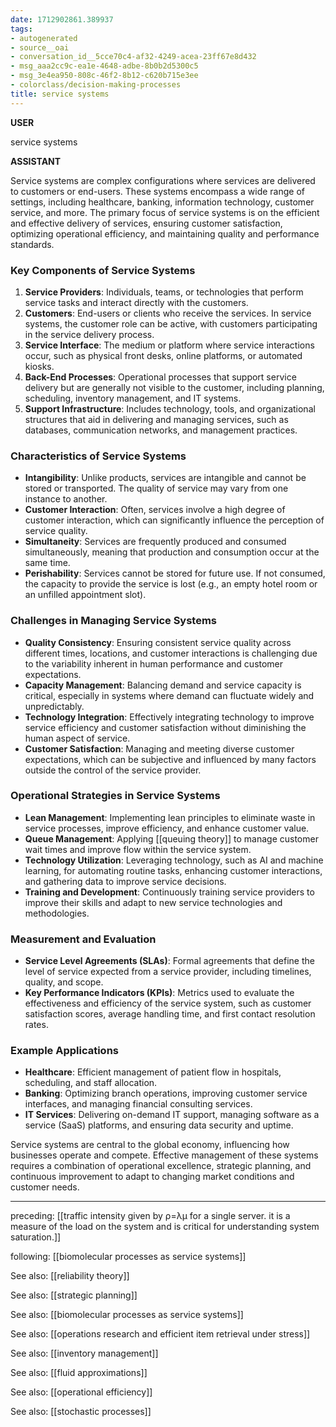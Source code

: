 ```yaml
---
date: 1712902861.389937
tags:
- autogenerated
- source__oai
- conversation_id__5cce70c4-af32-4249-acea-23ff67e8d432
- msg_aaa2cc9c-ea1e-4648-adbe-8b0b2d5300c5
- msg_3e4ea950-808c-46f2-8b12-c620b715e3ee
- colorclass/decision-making-processes
title: service systems
---
```


**USER**

service systems


**ASSISTANT**

Service systems are complex configurations where services are delivered to customers or end-users. These systems encompass a wide range of settings, including healthcare, banking, information technology, customer service, and more. The primary focus of service systems is on the efficient and effective delivery of services, ensuring customer satisfaction, optimizing operational efficiency, and maintaining quality and performance standards.

### Key Components of Service Systems

1. **Service Providers**: Individuals, teams, or technologies that perform service tasks and interact directly with the customers.
2. **Customers**: End-users or clients who receive the services. In service systems, the customer role can be active, with customers participating in the service delivery process.
3. **Service Interface**: The medium or platform where service interactions occur, such as physical front desks, online platforms, or automated kiosks.
4. **Back-End Processes**: Operational processes that support service delivery but are generally not visible to the customer, including planning, scheduling, inventory management, and IT systems.
5. **Support Infrastructure**: Includes technology, tools, and organizational structures that aid in delivering and managing services, such as databases, communication networks, and management practices.

### Characteristics of Service Systems

- **Intangibility**: Unlike products, services are intangible and cannot be stored or transported. The quality of service may vary from one instance to another.
- **Customer Interaction**: Often, services involve a high degree of customer interaction, which can significantly influence the perception of service quality.
- **Simultaneity**: Services are frequently produced and consumed simultaneously, meaning that production and consumption occur at the same time.
- **Perishability**: Services cannot be stored for future use. If not consumed, the capacity to provide the service is lost (e.g., an empty hotel room or an unfilled appointment slot).

### Challenges in Managing Service Systems

- **Quality Consistency**: Ensuring consistent service quality across different times, locations, and customer interactions is challenging due to the variability inherent in human performance and customer expectations.
- **Capacity Management**: Balancing demand and service capacity is critical, especially in systems where demand can fluctuate widely and unpredictably.
- **Technology Integration**: Effectively integrating technology to improve service efficiency and customer satisfaction without diminishing the human aspect of service.
- **Customer Satisfaction**: Managing and meeting diverse customer expectations, which can be subjective and influenced by many factors outside the control of the service provider.

### Operational Strategies in Service Systems

- **Lean Management**: Implementing lean principles to eliminate waste in service processes, improve efficiency, and enhance customer value.
- **Queue Management**: Applying [[queuing theory]] to manage customer wait times and improve flow within the service system.
- **Technology Utilization**: Leveraging technology, such as AI and machine learning, for automating routine tasks, enhancing customer interactions, and gathering data to improve service decisions.
- **Training and Development**: Continuously training service providers to improve their skills and adapt to new service technologies and methodologies.

### Measurement and Evaluation

- **Service Level Agreements (SLAs)**: Formal agreements that define the level of service expected from a service provider, including timelines, quality, and scope.
- **Key Performance Indicators (KPIs)**: Metrics used to evaluate the effectiveness and efficiency of the service system, such as customer satisfaction scores, average handling time, and first contact resolution rates.

### Example Applications

- **Healthcare**: Efficient management of patient flow in hospitals, scheduling, and staff allocation.
- **Banking**: Optimizing branch operations, improving customer service interfaces, and managing financial consulting services.
- **IT Services**: Delivering on-demand IT support, managing software as a service (SaaS) platforms, and ensuring data security and uptime.

Service systems are central to the global economy, influencing how businesses operate and compete. Effective management of these systems requires a combination of operational excellence, strategic planning, and continuous improvement to adapt to changing market conditions and customer needs.


---

preceding: [[traffic intensity given by ρ=λμ for a single server. it is a measure of the load on the system and is critical for understanding system saturation.]]  


following: [[biomolecular processes as service systems]]

See also: [[reliability theory]]


See also: [[strategic planning]]


See also: [[biomolecular processes as service systems]]


See also: [[operations research and efficient item retrieval under stress]]


See also: [[inventory management]]


See also: [[fluid approximations]]


See also: [[operational efficiency]]


See also: [[stochastic processes]]
